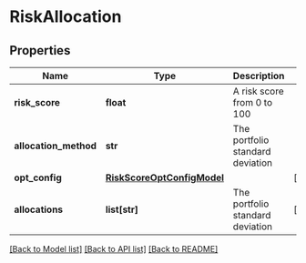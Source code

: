# RiskAllocation

## Properties
Name | Type | Description | Notes
------------ | ------------- | ------------- | -------------
**risk_score** | **float** | A risk score from 0 to 100 | 
**allocation_method** | **str** | The portfolio standard deviation | 
**opt_config** | [**RiskScoreOptConfigModel**](RiskScoreOptConfigModel.md) |  | [optional] 
**allocations** | **list[str]** | The portfolio standard deviation | [optional] 

[[Back to Model list]](../README.md#documentation-for-models) [[Back to API list]](../README.md#documentation-for-api-endpoints) [[Back to README]](../README.md)


